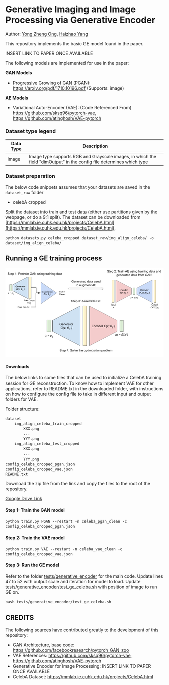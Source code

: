 # Generative Imaging and Image Processing via Generative Encoder

Author: [Yong Zheng Ong](https://www.researchgate.net/profile/Yong-Zheng-Ong), [Haizhao Yang](https://haizhaoyang.github.io/)

This repository implements the basic GE model found in the paper.

INSERT LINK TO PAPER ONCE AVAILABLE

The following models are implemented for use in the paper:

**GAN Models**
- Progressive Growing of GAN (PGAN): https://arxiv.org/pdf/1710.10196.pdf (Supports: image)

**AE Models**
- Variational Auto-Encoder (VAE): (Code Referenced From) https://github.com/sksq96/pytorch-vae, https://github.com/atinghosh/VAE-pytorch

### Dataset type legend

| Data Type | Description |
| --- | --- |
| image | Image type supports RGB and Grayscale images, in which the field "dimOutput" in the config file determines which type |

### Dataset preparation

The below code snippets assumes that your datasets are saved in the `dataset_raw` folder

- celebA cropped

Split the dataset into train and test data (either use partitions given by the webpage, or do a 9:1 split). The dataset can be downloaded from [https://mmlab.ie.cuhk.edu.hk/projects/CelebA.html](https://mmlab.ie.cuhk.edu.hk/projects/CelebA.html).

```
python datasets.py celeba_cropped dataset_raw/img_align_celeba/ -o dataset/img_align_celeba/
```

## Running a GE training process

![GE Model Framework](./images/GE.png)

#### Downloads

The below links to some files that can be used to initialize a CelebA training session for GE reconstruction. To know how to implement VAE for other applications, refer to README.txt in the downloaded folder, with instructions on how to configure the config file to take in different input and output folders for VAE.

Folder structure:
```
dataset
    img_align_celeba_train_cropped
        XXX.png
        ...
        YYY.png
    img_align_celeba_test_cropped
        XXX.png
        ...
        YYY.png
config_celeba_cropped_pgan.json
config_celeba_cropped_vae.json
README.txt
```

Download the zip file from the link and copy the files to the root of the repository.

[Google Drive Link](https://drive.google.com/drive/folders/1Xip1PqMiwuLQarYCx5Kvyz4cQ5Am0eyf?usp=sharing)

#### Step 1: Train the GAN model

```
python train.py PGAN --restart -n celeba_pgan_clean -c config_celeba_cropped_pgan.json
```

#### Step 2: Train the VAE model

```
python train.py VAE --restart -n celeba_vae_clean -c config_celeba_cropped_vae.json
```

#### Step 3: Run the GE model

Refer to the folder [tests/generative_encoder](./tests/generative_encoder) for the main code. Update lines 47 to 52 with output scale and iteration for model to load. Update [tests/generative_encoder/test_ge_celeba.sh](./tests/generative_encoder/test_ge_celeba.sh) with position of image to run GE on.

```
bash tests/generative_encoder/test_ge_celeba.sh
```


## CREDITS

The following sources have contributed greatly to the development of this repository:

- GAN Architecture, base code: https://github.com/facebookresearch/pytorch_GAN_zoo
- VAE References: https://github.com/sksq96/pytorch-vae, https://github.com/atinghosh/VAE-pytorch
- Generative Encoder for Image Processing: INSERT LINK TO PAPER ONCE AVAILABLE
- CelebA Dataset: https://mmlab.ie.cuhk.edu.hk/projects/CelebA.html
